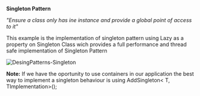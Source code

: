 **Singleton Pattern**

*"Ensure a class only has ine instance and provide a global point of access to it"*

This example is the implementation of singleton pattern using Lazy<T> as a property on Singleton Class wich provides a full performance and thread safe implementation of Singleton Pattern 
  
  ![DesingPatterns-Singleton](https://user-images.githubusercontent.com/11037848/147256863-0b25223b-d870-47fa-8173-3d4f51f8ab46.png)

  **Note:** If we have the oportunity to use containers in our application the best way to implement a singleton behaviour is using AddSingleton< T, TImplementation>();

